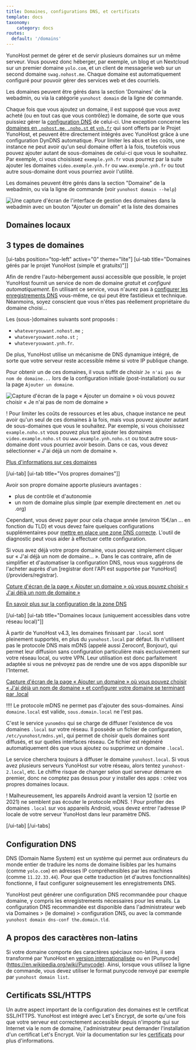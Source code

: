 ```yaml
---
title: Domaines, configurations DNS, et certificats
template: docs
taxonomy:
    category: docs
routes:
  default: '/domains'
---
```


YunoHost permet de gérer et de servir plusieurs domaines sur un même serveur. Vous pouvez donc héberger, par exemple, un blog et un Nextcloud sur un premier domaine `yolo.com`, et un client de messagerie web sur un second domaine `swag.nohost.me`. Chaque domaine est automatiquement configuré pour pouvoir gérer des services web et des courriels.

Les domaines peuvent être gérés dans la section 'Domaines' de la webadmin, ou via la catégorie `yunohost domain` de la ligne de commande.

Chaque fois que vous ajoutez un domaine, il est supposé que vous avez acheté (ou en tout cas que vous contrôlez) le domaine, de sorte que vous puissiez gérer la [configuration DNS](/install/post_install/dns_config) de celui-ci. Une exception concerne les [domaines en `.nohost.me`, `.noho.st` et `ynh.fr`](/administer/tutorials/domains/dns_nohost_me) qui sont offerts par le Projet YunoHost, et peuvent être directement intégrés avec YunoHost grâce à une configuration DynDNS automatique. Pour limiter les abus et les coûts, une instance ne peut avoir qu'un seul domaine offert à la fois, toutefois vous pouvez ajouter autant de sous-domaines de celui-ci que vous le souhaitez. Par exemple, ci vous choisissez `exemple.ynh.fr` vous pourrez par la suite ajouter les domaines `video.exemple.ynh.fr` ou `www.exemple.ynh.fr` ou tout autre sous-domaine dont vous pourriez avoir l'utilité.

Les domaines peuvent être gérés dans la section "Domaine" de la webadmin, ou via la ligne de commande (voir `yunohost domain --help`)

![Une capture d'écran de l'interface de gestion des domaines dans la webadmin avec un bouton "Ajouter un domain" et la liste des domaines](/img/webadmin_domain.png)

## Domaines locaux

## 3 types de domaines

[ui-tabs position="top-left" active="0" theme="lite"]
[ui-tab title="Domaines gérés par le projet YunoHost (simple et gratuits)"]]

Afin de rendre l'auto-hébergement aussi accessible que possible, le projet YunoHost fournit un service de nom de domaine *gratuit* et *configuré automatiquement*. En utilisant ce service, vous n'aurez pas à [configurer les enregistrements DNS](/install/post_install/dns_config) vous-même, ce qui peut être fastidieux et technique. Néanmoins, soyez conscient que vous n'êtes pas réellement propriétaire du domaine choisi...

Les (sous-)domaines suivants sont proposés :

- `whateveryouwant.nohost.me` ;
- `whateveryouwant.noho.st` ;
- `whateveryouwant.ynh.fr`.

De plus, YunoHost utilise un mécanisme de DNS dynamique intégré, de sorte que votre serveur reste accessible même si votre IP publique change.

Pour obtenir un de ces domaines, il vous suffit de choisir `Je n'ai pas de nom de domaine...` lors de la configuration initiale (post-installation) ou sur la page `Ajouter un domaine`.

![Capture d'écran de la page « Ajouter un domaine » où vous pouvez choisir « Je n'ai pas de nom de domaine »](/img/webadmin_dyndns.png)

! Pour limiter les coûts de ressources et les abus, chaque instance ne peut avoir qu'un seul de ces domaines à la fois, mais vous pouvez ajouter autant de sous-domaines que vous le souhaitez. Par exemple, si vous choisissez `example.noho.st` vous pouvez plus tard ajouter les domaines `video.example.noho.st` ou `www.example.ynh.noho.st` ou tout autre sous-domaine dont vous pourriez avoir besoin. Dans ce cas, vous devez sélectionner « J'ai déjà un nom de domaine ».

[Plus d'informations sur ces domaines](/administer/tutorials/domains/dns_nohost_me)

[/ui-tab]
[ui-tab title="Vos propres domaines"]]

Avoir son propre domaine apporte plusieurs avantages :

- plus de contrôle et d'autonomie
- un nom de domaine plus simple (par exemple directement en .net ou .org)

Cependant, vous devez payer pour cela chaque année (environ 15€/an ... en fonction du TLD) et vous devez faire quelques configurations supplémentaires pour [mettre en place une zone DNS correcte](/install/post_install/dns_config). L'outil de diagnostic peut vous aider à effectuer cette configuration.

Si vous avez déjà votre propre domaine, vous pouvez simplement cliquer sur « J'ai déjà un nom de domaine... ». Dans le cas contraire, afin de simplifier et d'automatiser la configuration DNS, nous vous suggérons de l'acheter auprès d'un [registrar dont l'API est supportée par YunoHost] (/providers/registrar).

[Cpture d'écran de la page « Ajouter un domaine » où vous pouvez choisir « J'ai déjà un nom de domaine »](/img/webadmin_domain_owndomain.png)

[En savoir plus sur la configuration de la zone DNS](/install/post_install/dns_config)

[/ui-tab]
[ui-tab title="Domaines locaux (uniquement accessibles dans votre réseau local)"]]

À partir de YunoHost v4.3, les domaines finissant par `.local` sont pleinement supportés, en plus du `yunohost.local` par défaut.
Ils n'utilisent pas le protocole DNS mais mDNS (appelé aussi Zeroconf, Bonjour), qui permet leur diffusion sans configuration particulière mais exclusivement sur votre réseau local, ou votre VPN.
Leur utilisation est donc parfaitement adaptée si vous ne prévoyez pas de rendre une de vos apps disponible sur l'Internet.

[Capture d'écran de la page « Ajouter un domaine » où vous pouvez choisir « J'ai déjà un nom de domaine » et configurer votre domaine se terminant par .local](/img/webadmin_domain_local.png)

!!!! Le protocole mDNS ne permet pas d'ajouter des sous-domaines. Ainsi `domaine.local` est valide, `sous.domain.local` ne l'est pas.

C'est le service `yunomdns` qui se charge de diffuser l'existence de vos domaines `.local` sur votre réseau.
Il possède un fichier de configuration, `/etc/yunohost/mdns.yml`, qui permet de choisir quels domaines sont diffusés, et sur quelles interfaces réseau.
Ce fichier est régénéré automatiquement dès que vous ajoutez ou supprimez un domaine `.local`.

Le service cherchera toujours à diffuser le domaine `yunohost.local`. Si vous avez plusieurs serveurs YunoHost sur votre réseau, alors tentez `yunohost-2.local`, etc.
Le chiffre risque de changer selon quel serveur démarre en premier, donc ne comptez pas dessus pour y installer des apps : créez vos propres domaines locaux.

! Malheureusement, les appareils Android avant la version 12 (sortie en 2021) ne semblent pas écouter le protocole mDNS.
! Pour profiter des domaines `.local` sur vos appareils Android, vous devez entrer l'adresse IP locale de votre serveur YunoHost dans leur paramètre DNS.

[/ui-tab]
[/ui-tabs]

## Configuration DNS

DNS (Domain Name System) est un système qui permet aux ordinateurs du monde entier de traduire les noms de domaine lisibles par les humains (comme `yolo.com`) en adresses IP compréhensibles par les machines (comme `11.22.33.44`). Pour que cette traduction (et d'autres fonctionnalités) fonctionne, il faut configurer soigneusement les enregistrements DNS.

YunoHost peut générer une configuration DNS recommandée pour chaque domaine, y compris les enregistrements nécessaires pour les emails. La configuration DNS recommandée est disponible dans l'administrateur web via Domaines > (le domaine) > configuration DNS, ou avec la commande `yunohost domain dns-conf the.domain.tld`.

## A propos des caractères non-latins

Si votre domaine comporte des caractères spéciaux non-latins, il sera transformé par YunoHost en [version internationalisée](https://en.wikipedia.org/wiki/Internationalized_domain_name) ou en [Punycode] (<https://en.wikipedia.org/wiki/Punycode>). Ainsi, lorsque vous utilisez la ligne de commande, vous devez utiliser le format punycode renvoyé par exemple par `yunohost domain list`.

## Certificats SSL/HTTPS

Un autre aspect important de la configuration des domaines est le certificat SSL/HTTPS. YunoHost est intégré avec Let's Encrypt, de sorte qu'une fois que votre serveur est correctement accessible depuis n'importe qui sur Internet via le nom de domaine, l'administrateur peut demander l'installation d'un certificat Let's Encrypt. Voir la documentation sur les [certificats](/administer/admin_guide/domains/certificate) pour plus d'informations.
